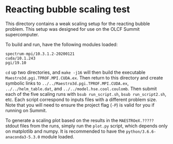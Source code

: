 Reacting bubble scaling test
============================

This directory contains a weak scaling setup for the reacting bubble problem.
This setup was designed for use on the OLCF Summit supercomputer.

To build and run, have the following modules loaded:

```
spectrum-mpi/10.3.1.2-20200121
cuda/10.1.243
pgi/19.10
```

`cd` up two directories, and `make -j16` will then build the executable `Maestro3d.pgi.TPROF.MPI.CUDA.ex`.
Then return to this directory and create symbolic links to `../../Maestro3d.pgi.TPROF.MPI.CUDA.ex`,
`../../helm_table.dat`, and `../../model.hse.cool.coulomb`. Then submit each of the five scaling runs
with `bsub run_script.sh`, `bsub run_script2.sh`, etc. Each script correspond to inputs files with
a different problem size. Note that you will need to ensure the project flag (`-P`) is valid for you
if running on Summit.

To generate a scaling plot based on the results in the `MAESTROeX.?????` stdout files from
the runs, simply run the `plot.py` script, which depends only on matplotlib and numpy. It is
recommended to have the `python/3.6.6-anaconda3-5.3.0` module loaded.
